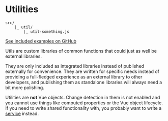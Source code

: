 
# Utilities

```
src/
	|_ util/
		|_ util-something.js
```

[See included examples on GitHub](https://github.com/Eiskis/bellevue/tree/master/src/util)

Utils are custom libraries of common functions that could just as well be external libraries.

They are only included as integrated libraries instead of published externally for convenience. They are written for specific needs instead of providing a full-fledged experience as an external library to other developers, and publishing them as standalone libraries will always need a bit more polishing.

Utilities are **not** Vue objects. Change detection in them is not enabled and you cannot use things like computed properties or the Vue object lifecycle. If you need to write shared functionality with, you probably want to write a [service](services.md) instead.
